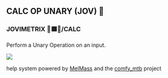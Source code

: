 
<h2>CALC OP UNARY (JOV) 🎲</h2>
<h3>JOVIMETRIX 🔺🟩🔵/CALC</h3>
<p>Perform a Unary Operation on an input.</p>

![](https://raw.githubusercontent.com/Amorano/Jovimetrix-examples/master/node/CALC%20OP%20UNARY/CALC%20OP%20UNARY.gif)

help system powered by [MelMass](https://github.com/melMass) and the [comfy_mtb](https://github.com/melMass/comfy_mtb) project
